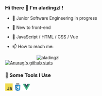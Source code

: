### Hi there 👋 I'm aladingzl !



- 🔭  Junior Software Engineering in progress

- 🌱  New to front-end

- 🤔  JavaScript / HTML / CSS / Vue

- 📫  How to reach me: 

  <img align="right" alt="aladingzl" width="400px" src="https://media.giphy.com/media/SWoSkN6DxTszqIKEqv/giphy.gif" />

[![Anurag's github stats](https://github-readme-stats.vercel.app/api?username=aladingzl)](https://github.com/anuraghazra/github-readme-stats)

### :rocket: Some Tools I Use

<p align="left">
<img src="https://raw.githubusercontent.com/devicons/devicon/master/icons/javascript/javascript-original.svg" alt="javascript" width="25" height="25" />
<img src="https://raw.githubusercontent.com/devicons/devicon/master/icons/css3/css3-original-wordmark.svg" alt="css3" width="25" height="25" />
<img src="https://raw.githubusercontent.com/devicons/devicon/master/icons/vuejs/vuejs-original.svg" alt="vue" width="25" height="25" />
</p>

